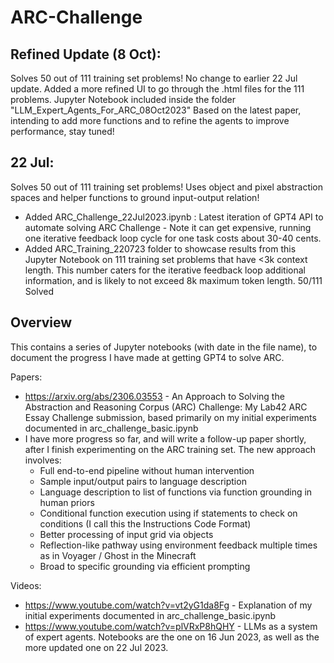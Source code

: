 # ARC-Challenge

## Refined Update (8 Oct):
Solves 50 out of 111 training set problems! No change to earlier 22 Jul update. Added a more refined UI to go through the .html files for the 111 problems. Jupyter Notebook included inside the folder "LLM_Expert_Agents_For_ARC_08Oct2023"
Based on the latest paper, intending to add more functions and to refine the agents to improve performance, stay tuned!

## 22 Jul:
Solves 50 out of 111 training set problems! Uses object and pixel abstraction spaces and helper functions to ground input-output relation!
- Added ARC_Challenge_22Jul2023.ipynb : Latest iteration of GPT4 API to automate solving ARC Challenge - Note it can get expensive, running one iterative feedback loop cycle for one task costs about 30-40 cents.
- Added ARC_Training_220723 folder to showcase results from this Jupyter Notebook on 111 training set problems that have <3k context length. This number caters for the iterative feedback loop additional information, and is likely to not exceed 8k maximum token length. 50/111 Solved

## Overview

This contains a series of Jupyter notebooks (with date in the file name), to document the progress I have made at getting GPT4 to solve ARC.

Papers:
- https://arxiv.org/abs/2306.03553 - An Approach to Solving the Abstraction and Reasoning Corpus (ARC) Challenge: My Lab42 ARC Essay Challenge submission, based primarily on my initial experiments documented in arc_challenge_basic.ipynb
- I have more progress so far, and will write a follow-up paper shortly, after I finish experimenting on the ARC training set. The new approach involves:
  * Full end-to-end pipeline without human intervention
  * Sample input/output pairs to language description
  * Language description to list of functions via function grounding in human priors
  * Conditional function execution using if statements to check on conditions (I call this the Instructions Code Format)
  * Better processing of input grid via objects
  * Reflection-like pathway using environment feedback multiple times as in Voyager / Ghost in the Minecraft
  * Broad to specific grounding via efficient prompting

Videos:
- https://www.youtube.com/watch?v=vt2yG1da8Fg - Explanation of my initial experiments documented in arc_challenge_basic.ipynb
- https://www.youtube.com/watch?v=plVRxP8hQHY - LLMs as a system of expert agents. Notebooks are the one on 16 Jun 2023, as well as the more updated one on 22 Jul 2023.
